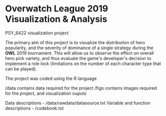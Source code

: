 # Overwatch League 2019 Visualization & Analysis
PSY_6422 visualization project

The primary aim of this project is to visualize the distribution of hero popularity, and the severity of dominance of a single strategy during the **OWL** 2019 tournament. This will allow us to observe the effect on overall hero pick variety, and thus evaluate the game's developer's decision to implement a role lock (limitations on the number of each character type that can be played).

The project was coded using the R language

/data contains data required for the project
/figs contains images required for the project, and visualization ouputs

Data descriptions - /data/rawdata/datasource.txt
Variable and function descriptions - /codebook.txt

